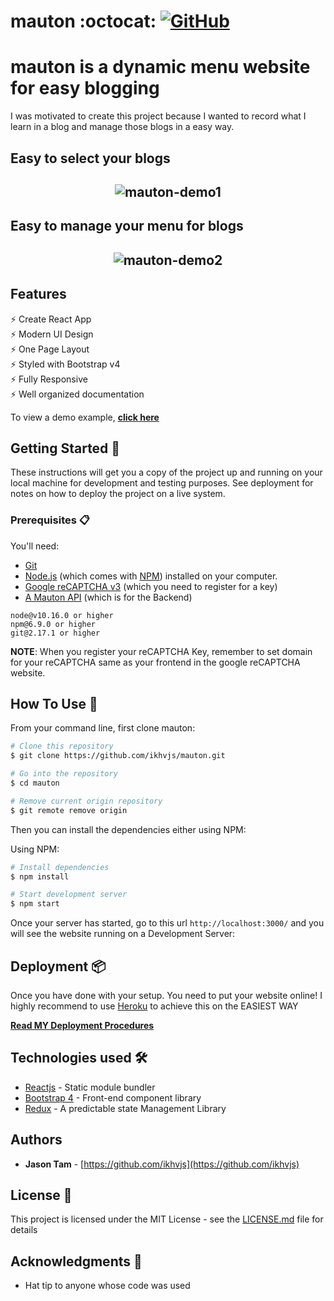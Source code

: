 # mauton :octocat: [![GitHub](https://img.shields.io/github/license/ikhvjs/mauton?color=blue)](https://github.com/ikhvjs/mauton/blob/master/README.md)
# mauton is a dynamic menu website for easy blogging
I was motivated to create this project because I wanted to record what I learn in a blog and manage those blogs in a easy way.

## Easy to select your blogs
<h2 align="center">
  <img src="https://github.com/ikhvjs/mauton-deployment/blob/main/demo1-mauton.gif" alt="mauton-demo1"/>
  <br>
</h2>

## Easy to manage your menu for blogs
<h2 align="center">
  <img src="https://github.com/ikhvjs/mauton-deployment/blob/main/demo2-mauton.gif" alt="mauton-demo2"/>
  <br>
</h2>

## Features

⚡️ Create React App\
⚡️ Modern UI Design\
⚡️ One Page Layout\
⚡️ Styled with Bootstrap v4\
⚡️ Fully Responsive\
⚡️ Well organized documentation

To view a demo example, **[click here](https://ikhvjs.github.io/mauton/)**

## Getting Started 🚀

These instructions will get you a copy of the project up and running on your local machine for development and testing purposes. See deployment for notes on how to deploy the project on a live system.

### Prerequisites 📋

You'll need:
* [Git](https://git-scm.com) 
* [Node.js](https://nodejs.org/en/download/) (which comes with [NPM](http://npmjs.com)) installed on your computer.
* [Google reCAPTCHA v3](https://developers.google.com/recaptcha/docs/v3) (which you need to register for a key)
* [A Mauton API](https://github.com/ikhvjs/mauton-api) (which is for the Backend)

```
node@v10.16.0 or higher
npm@6.9.0 or higher
git@2.17.1 or higher
```

**NOTE**:
When you register your reCAPTCHA Key, remember to set domain for your reCAPTCHA same as your frontend in the google reCAPTCHA website.

## How To Use 🔧

From your command line, first clone mauton:

```bash
# Clone this repository
$ git clone https://github.com/ikhvjs/mauton.git

# Go into the repository
$ cd mauton

# Remove current origin repository
$ git remote remove origin
```

Then you can install the dependencies either using NPM:

Using NPM:
```bash
# Install dependencies
$ npm install

# Start development server
$ npm start
```

Once your server has started, go to this url `http://localhost:3000/` and you will see the website running on a Development Server:


## Deployment 📦

Once you have done with your setup. You need to put your website online!
I highly recommend to use [Heroku](https://heroku.com) to achieve this on the EASIEST WAY

**[Read MY Deployment Procedures](https://github.com/ikhvjs/mauton-deployment)**

## Technologies used 🛠️

- [Reactjs](https://reactjs.org/) - Static module bundler
- [Bootstrap 4](https://getbootstrap.com/docs/4.5/getting-started/introduction/) - Front-end component library
- [Redux](https://redux.js.org/) - A predictable state Management Library

## Authors

- **Jason Tam** - [https://github.com/ikhvjs](https://github.com/ikhvjs)

## License 📄

This project is licensed under the MIT License - see the [LICENSE.md](LICENSE.md) file for details

## Acknowledgments 🎁
* Hat tip to anyone whose code was used
